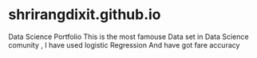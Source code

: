 # shrirangdixit.github.io
Data Science Portfolio 
This is the most famouse Data set in Data Science comunity , I have used logistic Regression And have got fare accuracy
